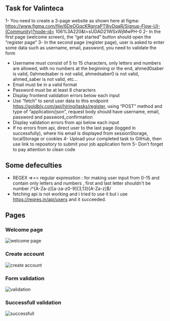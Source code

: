 ## Task for Valinteca

1- You need to create a 3-page website as shown here at figma:
https://www.figma.com/file/6DeOGqcKRgnraPT9ivDqaR/Signup-Flow-UI-(Community)?node-id=
106%3A220&t=sUDAD21WSxWjMwPH-0
2- In the first page (welcome screen), the “get started” button should open the “register page”
3- In the second page (register page), user is asked to enter some data such as username, email,
password, you need to validate the form

- Username must consist of 5 to 15 characters, only letters and numbers are allowed, with no
  numbers at the beginning or the end, ahmed0saber is valid, 0ahmedsaber is not valid,
  ahmedsaber0 is not valid, ahmed_saber is not valid, etc...
- Email must be in a valid format
- Password must be at least 8 characters
- Display frontend validation errors below each input
- Use “fetch” to send user data to this endpoint https://goldblv.com/api/hiring/tasks/register,
  using “POST” method and type of “application/json”, request body should have username,
  email, password and password_confirmation
- Display validation errors from api below each input
- If no errors from api, direct user to the last page (logged in successfully), where his email is
  displayed from sessionStorage, localStorage or cookies
  4- Upload your completed task to GitHub, then use link to repository to submit your job
  application form
  5- Don’t forget to pay attention to clean code

## Some defeculties

- REGEX =>>> regular expresstion : for making user input from 0-15 and contain only letters and numbers , first and last letter shouldn't be number
  /^[A-Za-z][a-za-z0-9]{3,13}[A-Za-z]$/
- fetching api is not working and i tried to use it but i use https://reqres.in/api/users and it succeeded.

## Pages

### Welcome page

![welcome page](https://user-images.githubusercontent.com/91760639/206662521-e8f27fea-8890-4b9a-a2ee-ea19408d74af.jpg)

### Create account

![create account](https://user-images.githubusercontent.com/91760639/206662641-dc424bc1-329d-45fd-868b-38a69c5543a4.jpg)

### Form validation

![validation](https://user-images.githubusercontent.com/91760639/206663153-0725b354-4094-439e-84de-cbfcbd8891ae.jpg)

### Successfull validation

![successfull](https://user-images.githubusercontent.com/91760639/206662830-562ac60c-2695-4322-b463-b8ae8325e4ef.jpg)
